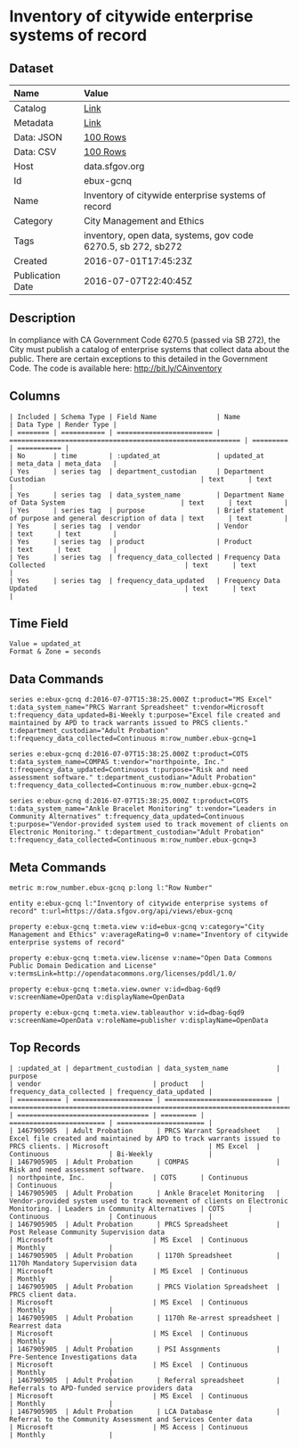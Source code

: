# Inventory of citywide enterprise systems of record

## Dataset

| Name | Value |
| :--- | :---- |
| Catalog | [Link](https://catalog.data.gov/dataset/inventory-of-citywide-enterprise-systems-of-record) |
| Metadata | [Link](https://data.sfgov.org/api/views/ebux-gcnq) |
| Data: JSON | [100 Rows](https://data.sfgov.org/api/views/ebux-gcnq/rows.json?max_rows=100) |
| Data: CSV | [100 Rows](https://data.sfgov.org/api/views/ebux-gcnq/rows.csv?max_rows=100) |
| Host | data.sfgov.org |
| Id | ebux-gcnq |
| Name | Inventory of citywide enterprise systems of record |
| Category | City Management and Ethics |
| Tags | inventory, open data, systems, gov code 6270.5, sb 272, sb272 |
| Created | 2016-07-01T17:45:23Z |
| Publication Date | 2016-07-07T22:40:45Z |

## Description

In compliance with CA Government Code 6270.5 (passed via SB 272), the City must publish a catalog of enterprise systems that collect data about the public. There are certain exceptions to this detailed in the Government Code. The code is available here: http://bit.ly/CAinventory

## Columns

```ls
| Included | Schema Type | Field Name               | Name                                                       | Data Type | Render Type |
| ======== | =========== | ======================== | ========================================================== | ========= | =========== |
| No       | time        | :updated_at              | updated_at                                                 | meta_data | meta_data   |
| Yes      | series tag  | department_custodian     | Department Custodian                                       | text      | text        |
| Yes      | series tag  | data_system_name         | Department Name of Data System                             | text      | text        |
| Yes      | series tag  | purpose                  | Brief statement of purpose and general description of data | text      | text        |
| Yes      | series tag  | vendor                   | Vendor                                                     | text      | text        |
| Yes      | series tag  | product                  | Product                                                    | text      | text        |
| Yes      | series tag  | frequency_data_collected | Frequency Data Collected                                   | text      | text        |
| Yes      | series tag  | frequency_data_updated   | Frequency Data Updated                                     | text      | text        |
```

## Time Field

```ls
Value = updated_at
Format & Zone = seconds
```

## Data Commands

```ls
series e:ebux-gcnq d:2016-07-07T15:38:25.000Z t:product="MS Excel" t:data_system_name="PRCS Warrant Spreadsheet" t:vendor=Microsoft t:frequency_data_updated=Bi-Weekly t:purpose="Excel file created and maintained by APD to track warrants issued to PRCS clients." t:department_custodian="Adult Probation" t:frequency_data_collected=Continuous m:row_number.ebux-gcnq=1

series e:ebux-gcnq d:2016-07-07T15:38:25.000Z t:product=COTS t:data_system_name=COMPAS t:vendor="northpointe, Inc." t:frequency_data_updated=Continuous t:purpose="Risk and need assessment software." t:department_custodian="Adult Probation" t:frequency_data_collected=Continuous m:row_number.ebux-gcnq=2

series e:ebux-gcnq d:2016-07-07T15:38:25.000Z t:product=COTS t:data_system_name="Ankle Bracelet Monitoring" t:vendor="Leaders in Community Alternatives" t:frequency_data_updated=Continuous t:purpose="Vendor-provided system used to track movement of clients on Electronic Monitoring." t:department_custodian="Adult Probation" t:frequency_data_collected=Continuous m:row_number.ebux-gcnq=3
```

## Meta Commands

```ls
metric m:row_number.ebux-gcnq p:long l:"Row Number"

entity e:ebux-gcnq l:"Inventory of citywide enterprise systems of record" t:url=https://data.sfgov.org/api/views/ebux-gcnq

property e:ebux-gcnq t:meta.view v:id=ebux-gcnq v:category="City Management and Ethics" v:averageRating=0 v:name="Inventory of citywide enterprise systems of record"

property e:ebux-gcnq t:meta.view.license v:name="Open Data Commons Public Domain Dedication and License" v:termsLink=http://opendatacommons.org/licenses/pddl/1.0/

property e:ebux-gcnq t:meta.view.owner v:id=dbag-6qd9 v:screenName=OpenData v:displayName=OpenData

property e:ebux-gcnq t:meta.view.tableauthor v:id=dbag-6qd9 v:screenName=OpenData v:roleName=publisher v:displayName=OpenData
```

## Top Records

```ls
| :updated_at | department_custodian | data_system_name            | purpose                                                                            | vendor                            | product   | frequency_data_collected | frequency_data_updated | 
| =========== | ==================== | =========================== | ================================================================================== | ================================= | ========= | ======================== | ====================== | 
| 1467905905  | Adult Probation      | PRCS Warrant Spreadsheet    | Excel file created and maintained by APD to track warrants issued to PRCS clients. | Microsoft                         | MS Excel  | Continuous               | Bi-Weekly              | 
| 1467905905  | Adult Probation      | COMPAS                      | Risk and need assessment software.                                                 | northpointe, Inc.                 | COTS      | Continuous               | Continuous             | 
| 1467905905  | Adult Probation      | Ankle Bracelet Monitoring   | Vendor-provided system used to track movement of clients on Electronic Monitoring. | Leaders in Community Alternatives | COTS      | Continuous               | Continuous             | 
| 1467905905  | Adult Probation      | PRCS Spreadsheet            | Post Release Community Supervision data                                            | Microsoft                         | MS Excel  | Continuous               | Monthly                | 
| 1467905905  | Adult Probation      | 1170h Spreadsheet           | 1170h Mandatory Supervision data                                                   | Microsoft                         | MS Excel  | Continuous               | Monthly                | 
| 1467905905  | Adult Probation      | PRCS Violation Spreadsheet  | PRCS client data.                                                                  | Microsoft                         | MS Excel  | Continuous               | Monthly                | 
| 1467905905  | Adult Probation      | 1170h Re-arrest spreadsheet | Rearrest data                                                                      | Microsoft                         | MS Excel  | Continuous               | Monthly                | 
| 1467905905  | Adult Probation      | PSI Assgnments              | Pre-Sentence Investigations data                                                   | Microsoft                         | MS Excel  | Continuous               | Monthly                | 
| 1467905905  | Adult Probation      | Referral spreadsheet        | Referrals to APD-funded service providers data                                     | Microsoft                         | MS Excel  | Continuous               | Monthly                | 
| 1467905905  | Adult Probation      | LCA Database                | Referral to the Community Assessment and Services Center data                      | Microsoft                         | MS Access | Continuous               | Monthly                | 
```